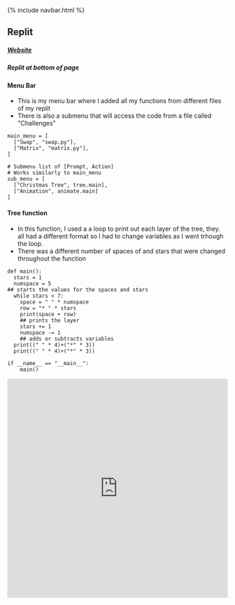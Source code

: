 {% include navbar.html %}

## Replit

##### [Website](https://replit.com/@PaulDiPasquale/RepoTri3#main.py)

##### Replit at bottom of page


#### Menu Bar
- This is my menu bar where I added all my functions from different files of my replit
- There is also a submenu that will access the code from a file called "Challenges"

```
main_menu = [
  ["Swap", "swap.py"],
  ["Matrix", "matrix.py"],
]

# Submenu list of [Prompt, Action]
# Works similarly to main_menu
sub_menu = [
  ["Christmas Tree", tree.main],
  ["Animation", animate.main]
]
```

#### Tree function
- In this function, I used a a loop to print out each layer of the tree, they. all had a different format so I had to change variables as I went trhough the loop.
- There was a different number of spaces of and stars that were changed throughout the function

```
def main():
  stars = 1
  numspace = 5
## starts the values for the spaces and stars
  while stars < 7:
    space = " " * numspace
    row = "* " * stars
    print(space + row)
    ## prints the layer
    stars += 1
    numspace -= 1
    ## adds or subtracts variables
  print((" " * 4)+("*" * 3))
  print((" " * 4)+("*" * 3))

if __name__ == "__main__":
    main() 
   ```

<iframe frameborder="0" width="100%" height="500px" src="https://replit.com/@PaulDiPasquale/RepoTri3?embed=true" >
